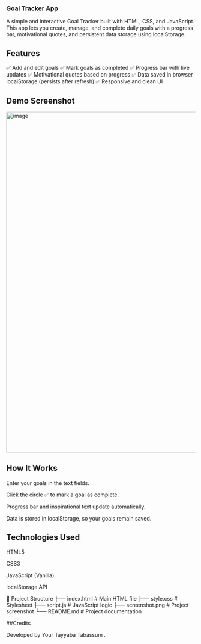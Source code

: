 ### Goal Tracker App

A simple and interactive Goal Tracker built with HTML, CSS, and JavaScript.
This app lets you create, manage, and complete daily goals with a progress bar, motivational quotes, and persistent data storage using localStorage.

## Features

✅ Add and edit goals
✅ Mark goals as completed
✅ Progress bar with live updates
✅ Motivational quotes based on progress
✅ Data saved in browser localStorage (persists after refresh)
✅ Responsive and clean UI

## Demo Screenshot
<img width="1893" height="905" alt="image" src="https://github.com/user-attachments/assets/da8cc822-7872-43ea-b6db-179dcfab7484" />

## How It Works

Enter your goals in the text fields.

Click the circle ✅ to mark a goal as complete.

Progress bar and inspirational text update automatically.

Data is stored in localStorage, so your goals remain saved.

## Technologies Used

HTML5

CSS3

JavaScript (Vanilla)

localStorage API

📂 Project Structure
├── index.html        # Main HTML file
├── style.css         # Stylesheet
├── script.js         # JavaScript logic
├── screenshot.png    # Project screenshot
└── README.md         # Project documentation

 ##Credits

Developed by Your Tayyaba Tabassum
.
